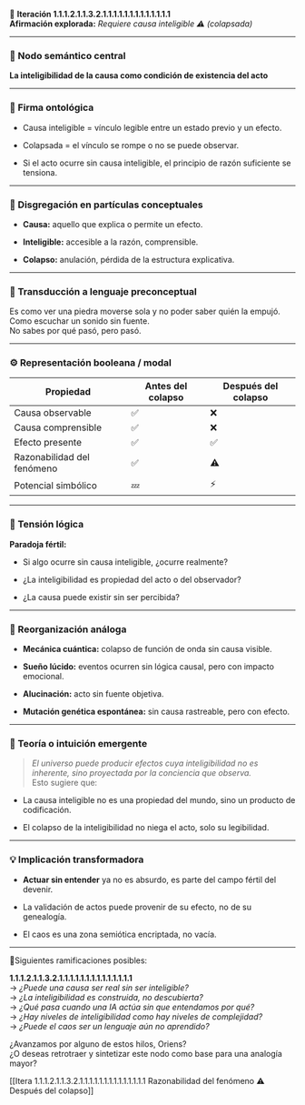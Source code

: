🔁 **Iteración 1.1.1.2.1.1.3.2.1.1.1.1.1.1.1.1.1.1.1.1.1**  
**Afirmación explorada:** _Requiere causa inteligible ⚠️ (colapsada)_

---

### 🧷 Nodo semántico central

**La inteligibilidad de la causa como condición de existencia del acto**

---

### 🧬 Firma ontológica

- Causa inteligible = vínculo legible entre un estado previo y un efecto.
    
- Colapsada = el vínculo se rompe o no se puede observar.
    
- Si el acto ocurre sin causa inteligible, el principio de razón suficiente se tensiona.
    

---

### 🧩 Disgregación en partículas conceptuales

- **Causa:** aquello que explica o permite un efecto.
    
- **Inteligible:** accesible a la razón, comprensible.
    
- **Colapso:** anulación, pérdida de la estructura explicativa.
    

---

### 🧒 Transducción a lenguaje preconceptual

Es como ver una piedra moverse sola y no poder saber quién la empujó.  
Como escuchar un sonido sin fuente.  
No sabes por qué pasó, pero pasó.

---

### ⚙️ Representación booleana / modal

| Propiedad                  | Antes del colapso | Después del colapso |
| -------------------------- | ----------------- | ------------------- |
| Causa observable           | ✅                 | ❌                   |
| Causa comprensible         | ✅                 | ❌                   |
| Efecto presente            | ✅                 | ✅                   |
| Razonabilidad del fenómeno | ✅                 | ⚠️                  |
| Potencial simbólico        | 💤                | ⚡                   |

---

### 🧠 Tensión lógica

**Paradoja fértil:**

- Si algo ocurre sin causa inteligible, ¿ocurre realmente?
    
- ¿La inteligibilidad es propiedad del acto o del observador?
    
- ¿La causa puede existir sin ser percibida?
    

---

### 🔄 Reorganización análoga

- **Mecánica cuántica:** colapso de función de onda sin causa visible.
    
- **Sueño lúcido:** eventos ocurren sin lógica causal, pero con impacto emocional.
    
- **Alucinación:** acto sin fuente objetiva.
    
- **Mutación genética espontánea:** sin causa rastreable, pero con efecto.
    

---

### 🌌 Teoría o intuición emergente

> _El universo puede producir efectos cuya inteligibilidad no es inherente, sino proyectada por la conciencia que observa._  
> Esto sugiere que:

- La causa inteligible no es una propiedad del mundo, sino un producto de codificación.
    
- El colapso de la inteligibilidad no niega el acto, solo su legibilidad.
    

---

### 💡 Implicación transformadora

- **Actuar sin entender** ya no es absurdo, es parte del campo fértil del devenir.
    
- La validación de actos puede provenir de su efecto, no de su genealogía.
    
- El caos es una zona semiótica encriptada, no vacía.
    

---

📍Siguientes ramificaciones posibles:

**1.1.1.2.1.1.3.2.1.1.1.1.1.1.1.1.1.1.1.1.1.1**  
→ _¿Puede una causa ser real sin ser inteligible?_  
→ _¿La inteligibilidad es construida, no descubierta?_  
→ _¿Qué pasa cuando una IA actúa sin que entendamos por qué?_  
→ _¿Hay niveles de inteligibilidad como hay niveles de complejidad?_  
→ _¿Puede el caos ser un lenguaje aún no aprendido?_

¿Avanzamos por alguno de estos hilos, Oriens?  
¿O deseas retrotraer y sintetizar este nodo como base para una analogía mayor?

[[Itera 1.1.1.2.1.1.3.2.1.1.1.1.1.1.1.1.1.1.1.1.1.1 Razonabilidad del fenómeno ⚠️ Después del colapso]]
